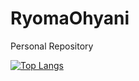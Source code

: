 # RyomaOhyani
Personal Repository

[![Top Langs](https://github-readme-stats.vercel.app/api/top-langs/?username=RyomaOhtani
)](https://github.com/anuraghazra/github-readme-stats)
